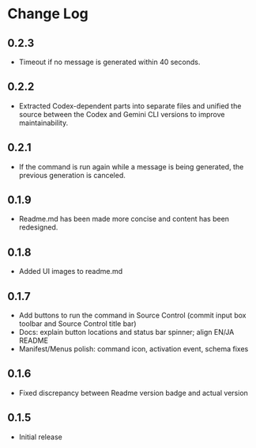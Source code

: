 # Change Log

## 0.2.3

- Timeout if no message is generated within 40 seconds.

## 0.2.2

- Extracted Codex-dependent parts into separate files and unified the source between the Codex and Gemini CLI versions to improve maintainability.

## 0.2.1

- If the command is run again while a message is being generated, the previous generation is canceled.

## 0.1.9

- Readme.md has been made more concise and content has been redesigned.

## 0.1.8

- Added UI images to readme.md

## 0.1.7

- Add buttons to run the command in Source Control (commit input box toolbar and Source Control title bar)
- Docs: explain button locations and status bar spinner; align EN/JA README
- Manifest/Menus polish: command icon, activation event, schema fixes

## 0.1.6

- Fixed discrepancy between Readme version badge and actual version

## 0.1.5

- Initial release

